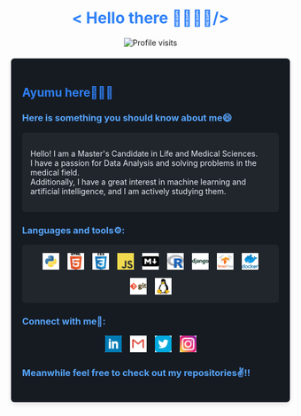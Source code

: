 <h1 align="center" style="color: #2f81f7;">< Hello there 👨🏻‍💻👋/></h1>

<div align="center">
  <img src="https://komarev.com/ghpvc/?username=AyumuAkagi&color=blue&style=flat-square&label=Visits" alt="Profile visits"/>
</div>

<div style="background-color: #161b22; color: #c9d1d9; padding: 20px; border-radius: 6px; margin-top: 20px; box-shadow: 0 4px 8px rgba(0,0,0,0.1);">

  ## <span style="color: #2f81f7;">Ayumu here🙋🏻‍♂️</span>

  ### <span style="color: #58a6ff;">Here is something you should know about me😄</span>

  <div style="background-color: #21262d; padding: 15px; border-radius: 6px; margin-top: 10px;">
    <p style="color: #e6edf3;">
      Hello! I am a Master's Candidate in Life and Medical Sciences.<br>
      I have a passion for Data Analysis and solving problems in the medical field.<br>
      Additionally, I have a great interest in machine learning and artificial intelligence, and I am actively studying them.
    </p>
  </div>

  ### <span style="color: #58a6ff;">Languages and tools⚙:</span>

  <div style="display: flex; flex-wrap: wrap; gap: 15px; justify-content: center; background-color: #21262d; padding: 15px; border-radius: 6px;">
    <img height="30" src="https://raw.githubusercontent.com/github/explore/80688e429a7d4ef2fca1e82350fe8e3517d3494d/topics/python/python.png" alt="Python">
    <img height="30" src="https://raw.githubusercontent.com/github/explore/80688e429a7d4ef2fca1e82350fe8e3517d3494d/topics/html/html.png" alt="HTML">
    <img height="30" src="https://raw.githubusercontent.com/github/explore/80688e429a7d4ef2fca1e82350fe8e3517d3494d/topics/css/css.png" alt="CSS">
    <img height="30" src="https://raw.githubusercontent.com/github/explore/80688e429a7d4ef2fca1e82350fe8e3517d3494d/topics/javascript/javascript.png" alt="JavaScript">
    <img height="30" src="https://raw.githubusercontent.com/github/explore/80688e429a7d4ef2fca1e82350fe8e3517d3494d/topics/markdown/markdown.png" alt="Markdown">
    <img height="30" src="https://raw.githubusercontent.com/github/explore/80688e429a7d4ef2fca1e82350fe8e3517d3494d/topics/r/r.png" alt="R">
    <img height="30" src="https://raw.githubusercontent.com/github/explore/80688e429a7d4ef2fca1e82350fe8e3517d3494d/topics/django/django.png" alt="Django">
    <img height="30" src="https://raw.githubusercontent.com/github/explore/80688e429a7d4ef2fca1e82350fe8e3517d3494d/topics/tensorflow/tensorflow.png" alt="TensorFlow">
    <img height="30" src="https://raw.githubusercontent.com/github/explore/80688e429a7d4ef2fca1e82350fe8e3517d3494d/topics/docker/docker.png" alt="Docker">
    <img height="30" src="https://raw.githubusercontent.com/github/explore/80688e429a7d4ef2fca1e82350fe8e3517d3494d/topics/git/git.png" alt="Git">
    <img height="30" src="https://raw.githubusercontent.com/github/explore/80688e429a7d4ef2fca1e82350fe8e3517d3494d/topics/linux/linux.png" alt="Linux">
  </div>

  ### <span style="color: #58a6ff;">Connect with me🚀:</span>

  <div style="display: flex; justify-content: center; gap: 15px; margin-top: 10px;">
    <a href="https://www.linkedin.com/in/ayumu-akagi/"><img src="https://github.com/AyumuAkagi/AyumuAkagi/blob/main/image/Linkedin.png" height="30px" width="30px" alt="LinkedIn"></a>
    <a href="mailto:ayumuakagi.job@gmail.com?subject=Hello from your GitHub README&body=Message"><img src="https://github.com/AyumuAkagi/AyumuAkagi/blob/main/image/Gmail.png" height="30px" width="30px" alt="Gmail"></a>
    <a href="https://twitter.com/ayumu_akagi"><img src="https://github.com/AyumuAkagi/AyumuAkagi/blob/main/image/Twitter.png" height="30px" width="30px" alt="Twitter"></a>
    <a href="https://www.instagram.com/a___m__713/"><img src="https://github.com/AyumuAkagi/AyumuAkagi/blob/main/image/Instagram.png" height="30px" width="30px" alt="Instagram"></a>
  </div>

  ### <span style="color: #58a6ff;">Meanwhile feel free to check out my repositories✌!!</span>

</div>

